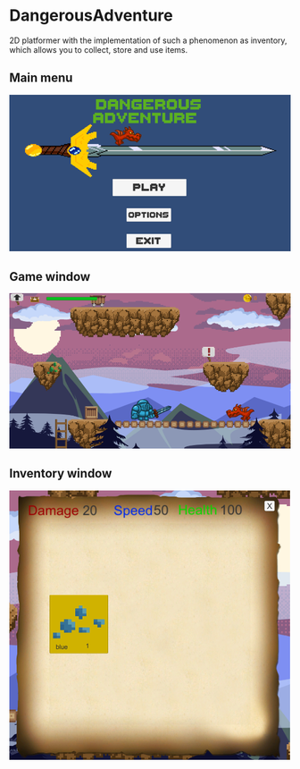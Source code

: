 # DangerousAdventure
 2D platformer with the implementation of such a phenomenon as inventory, which allows you to collect, store and use items.

## Main menu
![MainMenu](https://raw.githubusercontent.com/DmytroKonovalenko/DangerousAdventure/main/2D%20Project/Image/Screenshot_1.png)

## Game window
![GameWindow](https://raw.githubusercontent.com/DmytroKonovalenko/DangerousAdventure/main/2D%20Project/Image/Screenshot_2.png)

## Inventory window
![Inventory window](https://raw.githubusercontent.com/DmytroKonovalenko/DangerousAdventure/main/2D%20Project/Image/Screenshot_3.png)

![]()

![]()
